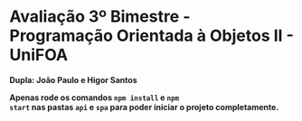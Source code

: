 # Avaliação 3º Bimestre - Programação Orientada à Objetos II - UniFOA
**Dupla: João Paulo e Higor Santos**

**Apenas rode os comandos <code>npm install</code> e <code>npm start</code> nas pastas <code>api</code> e <code>spa</code> para poder iniciar o projeto completamente.**